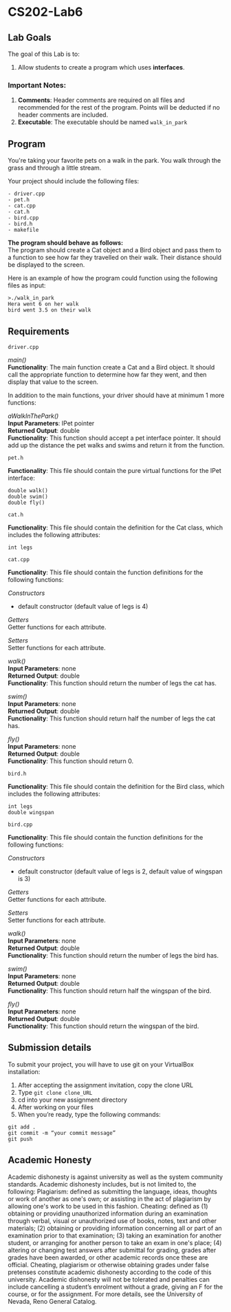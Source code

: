 # CS202-Lab6

## Lab Goals
The goal of this Lab is to:
1.	Allow students to create a program which uses **interfaces**.
### Important Notes:
1.	**Comments**: Header comments are required on all files and recommended for the rest of the program. Points will be deducted if no header comments are included.
2. **Executable**: The executable should be named ```walk_in_park```  
## Program
You're taking your favorite pets on a walk in the park. You walk through the grass and through a little stream.

Your project should include the following files:
```
- driver.cpp
- pet.h
- cat.cpp
- cat.h
- bird.cpp
- bird.h
- makefile  
```

**The program should behave as follows:**  
The program should create a Cat object and a Bird object and pass them to a function to see how far they travelled on their walk. Their distance should be displayed to the screen.  

Here is an example of how the program could function using the following files as input:

```
>./walk_in_park
Hera went 6 on her walk
bird went 3.5 on their walk
```
## Requirements
```
driver.cpp

```
*main()*  
**Functionality**: The main function create a Cat and a Bird object. It should call the appropriate function to determine how far they went, and then display that value to the screen.  

In addition to the main functions, your driver should have at minimum 1 more functions:  

*aWalkInThePark()*  
**Input Parameters**: IPet pointer  
**Returned Output**: double  
**Functionality**: This function should accept a pet interface pointer. It should add up the distance the pet walks and swims and return it from the function.  
```
pet.h
```
**Functionality**: This file should contain the pure virtual functions for the IPet interface:  
```
double walk()
double swim()
double fly()
```
```
cat.h
```
**Functionality**: This file should contain the definition for the Cat class, which includes the following attributes:    
```
int legs
```
```
cat.cpp
```
**Functionality**: This file should contain the function definitions for the following functions:

*Constructors*  
- default constructor (default value of legs is 4)

*Getters*  
Getter functions for each attribute. 

*Setters*  
Setter functions for each attribute.

*walk()*  
**Input Parameters**: none  
**Returned Output**: double  
**Functionality**: This function should return the number of legs the cat has.

*swim()*  
**Input Parameters**: none  
**Returned Output**: double  
**Functionality**: This function should return half the number of legs the cat has.

*fly()*  
**Input Parameters**: none  
**Returned Output**: double  
**Functionality**: This function should return 0.
```
bird.h
```
**Functionality**: This file should contain the definition for the Bird class, which includes the following attributes:    
```
int legs
double wingspan
```
```
bird.cpp
```
**Functionality**: This file should contain the function definitions for the following functions:

*Constructors*  
- default constructor (default value of legs is 2, default value of wingspan is 3)

*Getters*  
Getter functions for each attribute. 

*Setters*  
Setter functions for each attribute.

*walk()*  
**Input Parameters**: none  
**Returned Output**: double  
**Functionality**: This function should return the number of legs the bird has.

*swim()*  
**Input Parameters**: none  
**Returned Output**: double  
**Functionality**: This function should return half the wingspan of the bird.

*fly()*  
**Input Parameters**: none  
**Returned Output**: double  
**Functionality**: This function should return the wingspan of the bird.

## Submission details
To submit your project, you will have to use git on your VirtualBox installation:
1.	After accepting the assignment invitation, copy the clone URL
2.	Type 
```git clone clone_URL```
3.	cd into your new assignment directory
4.	After working on your files
5.	When you’re ready, type the following commands: 
```
git add .
git commit -m “your commit message”
git push
```
## Academic Honesty
Academic dishonesty is against university as well as the system community standards. Academic dishonesty includes, but is not limited to, the following:
Plagiarism: defined as submitting the language, ideas, thoughts or work of another as one's own; or assisting in the act of plagiarism by allowing one's work to be used in this fashion.
Cheating: defined as (1) obtaining or providing unauthorized information during an examination through verbal, visual or unauthorized use of books, notes, text and other materials; (2) obtaining or providing information concerning all or part of an examination prior to that examination; (3) taking an examination for another student, or arranging for another person to take an exam in one's place; (4) altering or changing test answers after submittal for grading, grades after grades have been awarded, or other academic records once these are official.
Cheating, plagiarism or otherwise obtaining grades under false pretenses constitute academic
dishonesty according to the code of this university. Academic dishonesty will not be tolerated and
penalties can include cancelling a student’s enrolment without a grade, giving an F for the course, or for the assignment. For more details, see the University of Nevada, Reno General Catalog.
